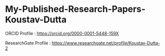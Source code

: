 # My-Published-Research-Papers-Koustav-Dutta

ORCID Profile : https://orcid.org/0000-0001-5448-159X

ResearchGate Profile : https://www.researchgate.net/profile/Koustav-Dutta-2
